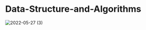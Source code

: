 # Data-Structure-and-Algorithms
![2022-05-27 (3)](https://user-images.githubusercontent.com/67846170/170694302-1cec78c2-c2dc-4edd-8e51-b86a9e2c60b8.png)
